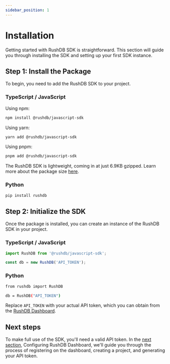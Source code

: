 ```yaml
---
sidebar_position: 1
---
```

# Installation
Getting started with RushDB SDK is straightforward. This section will guide you through installing the SDK and setting up your first SDK instance.

## Step 1: Install the Package

To begin, you need to add the RushDB SDK to your project.

### TypeScript / JavaScript

Using npm:

```bash
npm install @rushdb/javascript-sdk
```

Using yarn: 
```bash
yarn add @rushdb/javascript-sdk
```

Using pnpm:
```bash
pnpm add @rushdb/javascript-sdk
```

The RushDB SDK is lightweight, coming in at just 6.9KB gzipped. Learn more about the package size [here](https://pkg-size.dev/@rushdb%2Fjavascript-sdk).

### Python

```bash
pip install rushdb
```

## Step 2: Initialize the SDK
Once the package is installed, you can create an instance of the RushDB SDK in your project.

### TypeScript / JavaScript

```typescript
import RushDB from '@rushdb/javascript-sdk';

const db = new RushDB('API_TOKEN');
```

### Python

```bash
from rushdb import RushDB

db = RushDB("API_TOKEN")
```

Replace `API_TOKEN` with your actual API token, which you can obtain from the [RushDB Dashboard](https://app.rushdb.com/).

## Next steps
To make full use of the SDK, you'll need a valid API token. In the [next section](/quick-start/configuring-dashboard), Configuring RushDB Dashboard, we'll guide you through the process of registering on the dashboard, creating a project, and generating your API token.
